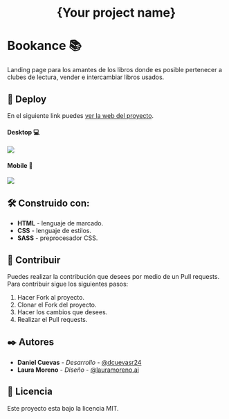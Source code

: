 <h1 align="center">{Your project name}</h1>

# Bookance 📚

Landing page para los amantes de los libros donde es posible pertenecer a clubes de lectura, vender e intercambiar libros usados.

## 🚀 Deploy

En el siguiente link puedes [ver la web del proyecto](https://dcuevas24.github.io/Bookance/ "Demo del proyecto").

#### Desktop 💻

![](https://i.imgur.com/SCtsxLl.png)

#### Mobile 📱

![](https://i.imgur.com/EkQaYag.png)

## 🛠️ Construido con:

- **HTML** - lenguaje de marcado.
- **CSS** - lenguaje de estilos.
- **SASS** - preprocesador CSS.

## 🤝 Contribuir

Puedes realizar la contribución que desees por medio de un Pull requests. Para contribuir sigue los siguientes pasos:

1. Hacer Fork al proyecto.
2. Clonar el Fork del proyecto.
3. Hacer los cambios que desees.
4. Realizar el Pull requests.

## ✒️ Autores

- **Daniel Cuevas** - _Desarrollo_ - [@dcuevasr24](https://twitter.com/dcuevasr24 "@dcuevasr24")
- **Laura Moreno** - _Diseño_ - [@lauramoreno.ai](https://www.instagram.com/lauramoreno.ai/?utm_medium=copy_link "@lauramoreno.ai")

## 📄 Licencia

Este proyecto esta bajo la licencia MIT.
